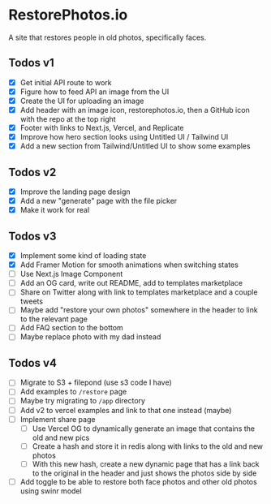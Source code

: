 # RestorePhotos.io

A site that restores people in old photos, specifically faces.

## Todos v1

- [x] Get initial API route to work
- [x] Figure how to feed API an image from the UI
- [x] Create the UI for uploading an image
- [x] Add header with an image icon, restorephotos.io, then a GitHub icon with the repo at the top right
- [x] Footer with links to Next.js, Vercel, and Replicate
- [x] Improve how hero section looks using Untitled UI / Tailwind UI
- [x] Add a new section from Tailwind/Untitled UI to show some examples

## Todos v2

- [x] Improve the landing page design
- [x] Add a new "generate" page with the file picker
- [x] Make it work for real

## Todos v3

- [x] Implement some kind of loading state
- [x] Add Framer Motion for smooth animations when switching states
- [ ] Use Next.js Image Component
- [ ] Add an OG card, write out README, add to templates marketplace
- [ ] Share on Twitter along with link to templates marketplace and a couple tweets
- [ ] Maybe add "restore your own photos" somewhere in the header to link to the relevant page
- [ ] Add FAQ section to the bottom
- [ ] Maybe replace photo with my dad instead

## Todos v4

- [ ] Migrate to S3 + filepond (use s3 code I have)
- [ ] Add examples to `/restore` page
- [ ] Maybe try migrating to `/app` directory
- [ ] Add v2 to vercel examples and link to that one instead (maybe)
- [ ] Implement share page
  - [ ] Use Vercel OG to dynamically generate an image that contains the old and new pics
  - [ ] Create a hash and store it in redis along with links to the old and new photos
  - [ ] With this new hash, create a new dynamic page that has a link back to the original in the header and just shows the photos side by side
- [ ] Add toggle to be able to restore both face photos and other old photos using swinr model
